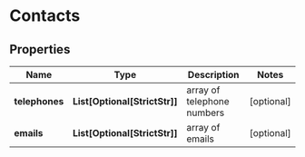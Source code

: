 # Contacts


## Properties

| Name | Type | Description | Notes |
|------------ | ------------- | ------------- | -------------|
**telephones** | **List[Optional[StrictStr]]** | array of telephone numbers |[optional]|
**emails** | **List[Optional[StrictStr]]** | array of emails |[optional]|